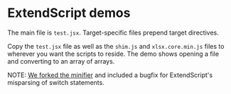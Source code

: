# ExtendScript demos

The main file is `test.jsx`.  Target-specific files prepend target directives.

Copy the `test.jsx` file as well as the `shim.js` and `xlsx.core.min.js` files
to wherever you want the scripts to reside.  The demo shows opening a file and
converting to an array of arrays.

NOTE: [We forked the minifier](https://www.npmjs.com/package/@sheetjs/uglify-js)
and included a bugfix for ExtendScript's misparsing of switch statements.

